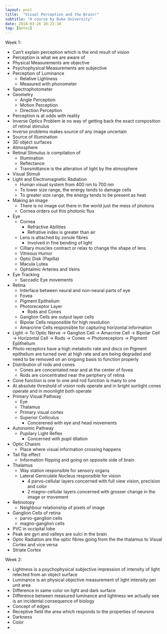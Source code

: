 ```yaml
---
layout: post
title:  "Visual Perception and the Brain!"
subtitle: "A course by Duke University"
date: 2018-03-26 10:23:34
tag: [Notes]
---
```


Week 1:

- Can't explain perception which is the end result of vision
- Perception is what we are aware of
- Physical Measurements are objective
- Psychophysical Measurements are subjective
- Perception of Luminance
    - Relative Lightness
    - Measured with phonometer
- Spectrophotometer
- Geometry
    - Angle Perception
    - Motion Perception
    - Direction Perception
- Perception is at odds with reality
- Inverse Optics Problem ie no way of getting back the exact composition of retinal stimulus
- Inverse problems makes source of any image uncertain
- Source of Illumination
- 3D object surfaces
- Atmosphere
- Retinal Stimulus is compilation of
    - Illumination
    - Reflectance
    - Transmittance is the alteration of light by the atmosphere
- Visual Stimuli
- Light and Electromagnetic Radiation
    - Human visual system from 400 nm to 700 nm
    - To lower size range, the energy tends to damage cells
    - To greater size range, the energy tends to be present as heat
- Making an image
    - There is no image out there in the world just the mess of photons
    - Cornea orders out this photonic flux
- Eye
    - Cornea
        - Refractive Abilities
        - Refrative index is greater than air
    - Lens is attached by zonule fibres
        - Involved in fine bending of light
    - Cilliary muscles contract or relax to change the shape of lens
    - Vitreous Humor
    - Optic Disk (Papilla)
    - Macula Lutea
    - Ophtalmic Arteries and Veins
- Eye Tracking
    - Saccadic Eye movements
- Retina
    - Interface between neural and non-neural parts of eye
    - Fovea
    - Pigment Epithelium
    - Photoreceptor Layer
        - Rods and Cones
    - Ganglion Cells are output layer cells
    - Bipolar Cells responsible for high resolution 
    - Amarcrine Cells responsible for capturing horizontal information 
- Light -> To Optic Nerve -> Ganglion Cell -> Amacrine Cell -> Bipolar Cell -> Horizontal Cell -> Rods -> Cones -> Photoreceptors -> Pigment Eplithelium
- Photo receptors have a high metabolic rate and discs on Pigment epithelium are turned over at high rate and are being degraded and need to be removed on an ongoing basis to function properly
- Distribution of rods and cones
    - Cones are concentated near and at the center of fovea
    - Rods are concentrated near the periphery of retina
- Cone function is one to one and rod function is many to one
- At absolute threshold of vision rods operate and in bright sunlight cones operate and in moonlight both operate
- Primary Visual Pathway
    - Eye
    - Thalamus
    - Primary visual cortex
    - Superior Colliculus
        - Concerened with eye and head movements
- Autonomic Pathway
    - Pupilary Light Reflex
        - Concerned with pupil dilation
- Optic Chaism
    - Place where visual information crossing happens
- Tail flip effect
    - Information flipping and going on opposite side of brain
- Thalamus
    - Way station responsible for sensory organs
    - Lateral Geniculate Nucleus responsible for vision
        - 4 parvo-cellular layers concerned with full view vision, precision and color
        - 2 magno-cellular layers concerned with grosser change in the image or movement
- Retinotopy
    - Neighbour relationship of pixels of image
- Ganglion Cells of retina
    - parvo-ganglion cells
    - magno-ganglion cells
- PVC in occipital lobe
- Peak are gyri and valleys are sulci in the brain
- Optic Radiation are the optic fibres going from the the thalamus to Visual Cortex and vice versa
- Striate Cortex


Week 2:

- Lightness is a psychophysical subjective impression of intensity of light relected from an object surface
- Luminance is an physical objective measurement of light intensity per unit area
- Difference in same color on light and dark surface
- Difference between measured luminance and lightness we actually see is an incidental consequence of biology
- Concept of edges
- Receptive field the area which responds to the properties of neurons
- Darkness
- Color
- 




